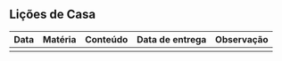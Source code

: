 ## Lições de Casa

Data|Matéria|Conteúdo|Data de entrega|Observação
---|---|---|---|---
   |   |   |   |